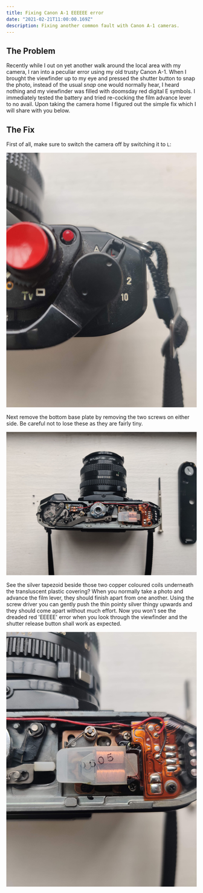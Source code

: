 ```yaml
---
title: Fixing Canon A-1 EEEEEE error
date: "2021-02-21T11:00:00.169Z"
description: Fixing another common fault with Canon A-1 cameras.
---
```


## The Problem

Recently while I out on yet another walk around the local area with my camera, I ran into a peculiar error using my old trusty Canon A-1. When I brought the viewfinder up to my eye and pressed the shutter button to snap the photo, instead of the usual _snap_ one would normally hear, I heard nothing and my viewfinder was filled with doomsday red digital E symbols. I immediately tested the battery and tried re-cocking the film advance lever to no avail. Upon taking the camera home I figured out the simple fix which I will share with you below.

## The Fix

First of all, make sure to switch the camera off by switching it to `L`:

![off](./1.jpg "Off")

Next remove the bottom base plate by removing the two screws on either side. Be careful not to lose these as they are fairly tiny.

![backplate](./2.jpg "Backplate")

See the silver tapezoid beside those two copper coloured coils underneath the transluscent plastic covering? When you normally take a photo and advance the film lever, they should finish apart from one another. Using the screw driver you can gently push the thin pointy silver thingy upwards and they should come apart without much effort.
Now you won't see the dreaded red 'EEEEE' error when you look through the viewfinder and the shutter release button shall work as expected.

![switch](./3.jpg "Switch")
